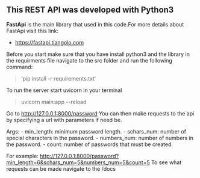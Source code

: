 ## This REST API was developed with Python3

**FastApi** is the main library that used in this code.For more details about FastApi visit this link:
- https://fastapi.tiangolo.com
 
Before you start make sure that you have install python3 and the library in the requirments file
navigate to the src folder and run the following command:
> ‘pip install -r requirements.txt‘

To run the server start uvicorn in your terminal
> uvicorn main:app --reload

Go to http://127.0.0.1:8000/password
You can then make requests to the api by specifying a url with parameters if need be.

Args:
        - min_length: minimum password length.
        - schars_num: number of special characters in the password.
        - numbers_num: number of numbers in the password.
        - count: number of passwords that must be created.

For example: http://127.0.0.1:8000/password?min_length=6&schars_num=5&numbers_num=5&count=5
To see what requests can be made navigate to the /docs

